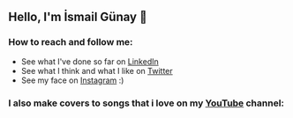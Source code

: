 ## Hello, I'm **İsmail Günay** 👋

### How to reach and follow me: 
- See what I've done so far on [LinkedIn](https://www.linkedin.com/in/ismailgunayy)
- See what I think and what I like on [Twitter](https://www.twitter.com/ismailgunayy)
- See my face on [Instagram](https://www.instagram.com/ismailgunayy) :)
    
### I also make covers to songs that i love on my [YouTube](https://www.youtube.com/ismailgunay23) channel:

<!--
Here are some ideas to get you started:

- 🔭 I’m currently working on ...
- 🌱 I’m currently learning ...
- 👯 I’m looking to collaborate on ...
- 🤔 I’m looking for help with ...
- 💬 Ask me about anything you wonder
- 📫 How to reach me: 
      
- 😄 Pronouns: ...
- ⚡ Fun fact: ...
-->
